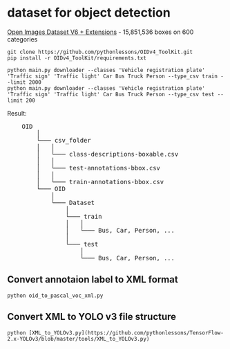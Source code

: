 # dataset for object detection

[Open Images Dataset V6 + Extensions](https://storage.googleapis.com/openimages/web/index.html) - 15,851,536 boxes on 600 categories

    git clone https://github.com/pythonlessons/OIDv4_ToolKit.git
    pip install -r OIDv4_ToolKit/requirements.txt
   
    python main.py downloader --classes 'Vehicle registration plate' 'Traffic sign' 'Traffic light' Car Bus Truck Person --type_csv train --limit 2000
    python main.py downloader --classes 'Vehicle registration plate' 'Traffic sign' 'Traffic light' Car Bus Truck Person --type_csv test --limit 200
    
Result:
<pre>
    OID
        │
        └─── csv_folder
        │   │
        │   └─── class-descriptions-boxable.csv
        │   │
        │   └─── test-annotations-bbox.csv
        │   │
        │   └─── train-annotations-bbox.csv
        └─── OID
            │
            └─── Dataset
                │
                └─── train
                │   │
                │   └─── Bus, Car, Person, ...
                │   
                └─── test
                    │
                    └─── Bus, Car, Person, ...
</pre>

 ## Convert annotaion label to XML format
 
    python oid_to_pascal_voc_xml.py
      
 ## Convert XML to YOLO v3 file structure
 
    python [XML_to_YOLOv3.py](https://github.com/pythonlessons/TensorFlow-2.x-YOLOv3/blob/master/tools/XML_to_YOLOv3.py)

